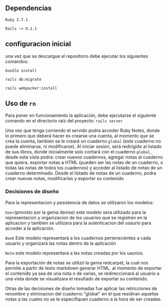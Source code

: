 ## Dependencias 

`Ruby 2.7.1`

`Rails ~> 6.1.1`

## configuracion inicial
una vez que se descargue el repositorio debe ejecutar los siguientes comandos:

`bundle install`

`rails db:migrate`

`rails webpacker:install`

## Uso de `rn`
Para poner en funcionamiento la aplicación, debe ejecutarse el siguiente comando en el directorio raíz del proyecto:
`rails server`


Una vez que tenga corriendo el servido podra acceder Ruby Notes, donde lo primero que deberá hacer es crearse una cuenta, al momento que se crea la cuenta, tambien se le creará un cuaderno `global` (este cuaderno no puede eliminarse, ni modificarse). 
Al iniciar sesión, será redirigido al listado de sus libros, donde inicialmente solo contará con el cuaderno `global`, desde esta vista podra:  crear nuevos cuadernos, agregar notas al cuaderno que quiera, exportar notas a HTML (pueden ser las notas de un cuaderno, o todas las notas de todos los cuadernos) y acceder al listado de notas de un cuaderno determinado. 
Desde el listado de notas de un cuaderno, podra crear nuevas notas, modificarlas y exportar su contenido



### Decisiones de diseño

Para la representacion y pesistencia de datos se utilizaron los modelos: 

`User`(provisto por la gema devise) este modelo sera utilizado para la representacion y organizacion de los usuarios que se registren en la aplicacion y tambien se utilizara para la autenticacion del usaurio para acceder a la aplicación. 

`Book` Este modelo representará a los cuadernos pertenecientes a cada usuario y organizará las notas dentro de la aplicación

`Note` este modelo representará a las notas creadas por los uaurios.

Para la exportación de notas se utilizó la gema redcarpet, la cual nos permite a partir de texto markdown generar HTML. al momento de exportar el contenido ya sea de una nota o de varias, se redireccionará al usuario a una vista donde se visualizara el resultado de exportar su contenido.

Otras de las decisiones de diseño tomadas fue aplicar las retricciones de renombre y eliminacion del cuaderno "global" en el que residiran aquellas notas a las cuales no se le especifiquen cuaderno a la hora de ser creadas.






